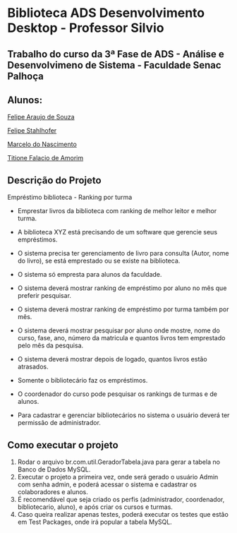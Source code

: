 # Biblioteca ADS Desenvolvimento Desktop - Professor Silvio

## Trabalho do curso da 3ª Fase de ADS - Análise e Desenvolvimeno de Sistema - Faculdade Senac Palhoça

## Alunos:

[Felipe Araujo de Souza](https://github.com/arandel25/)

[Felipe Stahlhofer](https://github.com/felipeStahl/)

[Marcelo do Nascimento](https://github.com/pac57282)

[Titione Falacio de Amorim](https://github.com/titioneamorim/)

## Descrição do Projeto

Empréstimo biblioteca - Ranking por turma

* Emprestar livros da biblioteca com ranking de melhor leitor e melhor turma.

* A biblioteca XYZ está precisando de um software que gerencie seus empréstimos.

* O sistema precisa ter gerenciamento de livro para consulta (Autor, nome do livro), se está emprestado ou se existe na biblioteca.

* O sistema só empresta para alunos da faculdade. 

* O sistema deverá mostrar ranking de empréstimo por aluno no mês que preferir pesquisar.

* O sistema deverá mostrar ranking de empréstimo por turma também por mês. 

* O sistema deverá mostrar pesquisar por aluno onde mostre, nome do curso, fase, ano, número da matricula e quantos livros tem emprestado pelo mês da pesquisa. 

* O sistema deverá mostrar depois de logado, quantos livros estão atrasados.

* Somente o bibliotecário faz os empréstimos. 

* O coordenador do curso pode pesquisar os rankings de turmas e de alunos.

* Para cadastrar e gerenciar bibliotecários no sistema o usuário deverá ter permissão de administrador.


## Como executar o projeto

1) Rodar o arquivo br.com.util.GeradorTabela.java para gerar a tabela no Banco de Dados MySQL.
2) Executar o projeto a primeira vez, onde será gerado o usuário Admin com senha admin, e poderá acessar o sistema e cadastrar os colaboradores e alunos.
3) É recomendável que seja criado os perfis (administrador, coordenador, bibliotecario, aluno), e após criar os cursos e turmas.
4) Caso queira realizar apenas testes, poderá executar os testes que estão em Test Packages, onde irá popular a tabela MySQL.
